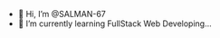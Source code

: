 - 👋 Hi, I’m @SALMAN-67
- 🌱 I’m currently learning FullStack Web Developing...

<!---
SALMAN-67/SALMAN-67 is a ✨ special ✨ repository because its `README.md` (this file) appears on your GitHub profile.
You can click the Preview link to take a look at your changes.
--->
